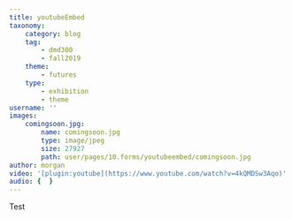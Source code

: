 ```yaml
---
title: youtubeEmbed
taxonomy:
    category: blog
    tag:
        - dmd300
        - fall2019
    theme:
        - futures
    type:
        - exhibition
        - theme
username: ''
images:
    comingsoon.jpg:
        name: comingsoon.jpg
        type: image/jpeg
        size: 27927
        path: user/pages/10.forms/youtubeembed/comingsoon.jpg
author: morgan
video: '[plugin:youtube](https://www.youtube.com/watch?v=4kQMDSw3Aqo)'
audio: {  }
---
```


Test